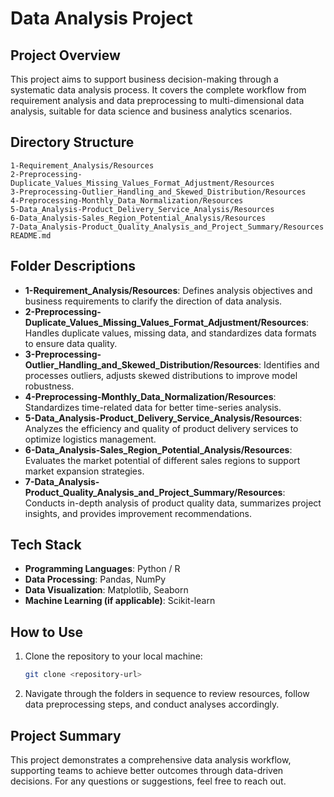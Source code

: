 
# Data Analysis Project

## Project Overview

This project aims to support business decision-making through a systematic data analysis process. It covers the complete workflow from requirement analysis and data preprocessing to multi-dimensional data analysis, suitable for data science and business analytics scenarios.

## Directory Structure

```
1-Requirement_Analysis/Resources
2-Preprocessing-Duplicate_Values_Missing_Values_Format_Adjustment/Resources
3-Preprocessing-Outlier_Handling_and_Skewed_Distribution/Resources
4-Preprocessing-Monthly_Data_Normalization/Resources
5-Data_Analysis-Product_Delivery_Service_Analysis/Resources
6-Data_Analysis-Sales_Region_Potential_Analysis/Resources
7-Data_Analysis-Product_Quality_Analysis_and_Project_Summary/Resources
README.md
```

## Folder Descriptions

- **1-Requirement_Analysis/Resources**: Defines analysis objectives and business requirements to clarify the direction of data analysis.
- **2-Preprocessing-Duplicate_Values_Missing_Values_Format_Adjustment/Resources**: Handles duplicate values, missing data, and standardizes data formats to ensure data quality.
- **3-Preprocessing-Outlier_Handling_and_Skewed_Distribution/Resources**: Identifies and processes outliers, adjusts skewed distributions to improve model robustness.
- **4-Preprocessing-Monthly_Data_Normalization/Resources**: Standardizes time-related data for better time-series analysis.
- **5-Data_Analysis-Product_Delivery_Service_Analysis/Resources**: Analyzes the efficiency and quality of product delivery services to optimize logistics management.
- **6-Data_Analysis-Sales_Region_Potential_Analysis/Resources**: Evaluates the market potential of different sales regions to support market expansion strategies.
- **7-Data_Analysis-Product_Quality_Analysis_and_Project_Summary/Resources**: Conducts in-depth analysis of product quality data, summarizes project insights, and provides improvement recommendations.

## Tech Stack

- **Programming Languages**: Python / R  
- **Data Processing**: Pandas, NumPy  
- **Data Visualization**: Matplotlib, Seaborn  
- **Machine Learning (if applicable)**: Scikit-learn  

## How to Use

1. Clone the repository to your local machine:
   ```bash
   git clone <repository-url>
   ```
2. Navigate through the folders in sequence to review resources, follow data preprocessing steps, and conduct analyses accordingly.

## Project Summary

This project demonstrates a comprehensive data analysis workflow, supporting teams to achieve better outcomes through data-driven decisions. For any questions or suggestions, feel free to reach out.


